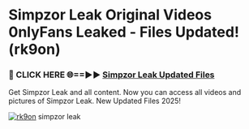 # Simpzor Leak Original Videos 0nlyFans Leaked - Files Updated! (rk9on)

<h3>🔴 CLICK HERE 🌐==►► <a href="https://tinyurl.com/2wckxsce" rel="nofollow">Simpzor Leak Updated Files</a></h3>

Get Simpzor Leak and all content. Now you can access all videos and pictures of Simpzor Leak. New Updated Files 2025!

[![rk9on](https://i.imgur.com/AFduVYN.gif)](https://tinyurl.com/2wckxsce)
simpzor leak